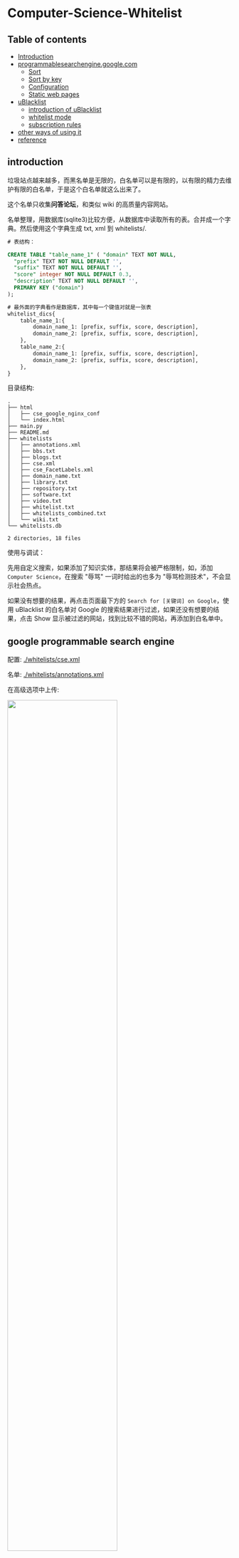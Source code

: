 # Computer-Science-Whitelist

## Table of contents
- <a href="#introduction">Introduction</a>
- <a href="#google-programmable-search-engine">programmablesearchengine.google.com</a>
    - <a href="#sort">Sort</a>
    - <a href="#sort-by-key">Sort by key</a>
    - <a href="#configuration">Configuration</a>
    - <a href="#html">Static web pages</a>
- <a href="#ublacklist">uBlacklist</a>
    - <a href="#introduction-of-ublacklist">introduction of uBlacklist</a>
    - <a href="#whitelist-mode">whitelist mode</a>
    - <a href="#subscription-rules">subscription rules</a>
- <a href="#other-ways-of-using-it">other ways of using it</a>
- <a href="#reference">reference</a>


## introduction

垃圾站点越来越多，而黑名单是无限的，白名单可以是有限的，以有限的精力去维护有限的白名单，于是这个白名单就这么出来了。

这个名单只收集<b>问答论坛</b>，和类似 wiki 的高质量内容网站。

名单整理，用数据库(sqlite3)比较方便，从数据库中读取所有的表。合并成一个字典。然后使用这个字典生成 txt, xml 到 whitelists/.

```sql
# 表结构：

CREATE TABLE "table_name_1" ( "domain" TEXT NOT NULL,
  "prefix" TEXT NOT NULL DEFAULT '',
  "suffix" TEXT NOT NULL DEFAULT '',
  "score" integer NOT NULL DEFAULT 0.3,
  "description" TEXT NOT NULL DEFAULT '',
  PRIMARY KEY ("domain")
);

# 最外面的字典看作是数据库，其中每一个键值对就是一张表
whitelist_dics{ 
    table_name_1:{
        domain_name_1: [prefix, suffix, score, description],
        domain_name_2: [prefix, suffix, score, description],
    },
    table_name_2:{
        domain_name_1: [prefix, suffix, score, description],
        domain_name_2: [prefix, suffix, score, description],
    },
}
```

目录结构:

```
.
├── html
│   ├── cse_google_nginx_conf
│   └── index.html
├── main.py
├── README.md
├── whitelists
│   ├── annotations.xml
│   ├── bbs.txt
│   ├── blogs.txt
│   ├── cse.xml
│   ├── cse_FacetLabels.xml
│   ├── domain_name.txt
│   ├── library.txt
│   ├── repository.txt
│   ├── software.txt
│   ├── video.txt
│   ├── whitelist.txt
│   ├── whitelists_combined.txt
│   └── wiki.txt
└── whitelists.db

2 directories, 18 files
```

使用与调试：

先用自定义搜索，如果添加了知识实体，那结果将会被严格限制，如，添加 `Computer Science`，在搜索 "辱骂" 一词时给出的也多为 "辱骂检测技术"，不会显示社会热点。

如果没有想要的结果，再点击页面最下方的 `Search for [关键词] on Google`，使用 uBlacklist 的白名单对 Google 的搜索结果进行过滤，如果还没有想要的结果，点击 Show 显示被过滤的网站，找到比较不错的网站，再添加到白名单中。

## google programmable search engine

配置: <a href="./whitelists/cse.xml">./whitelists/cse.xml</a> 

名单: <a href="./whitelists/annotations.xml">./whitelists/annotations.xml</a>

在高级选项中上传:

<img src="cse_google.jpg" width="70%">

cse.xml 可设项有些多，在网页上修改比较简单。

测试链接：<a href="https://cse.google.com/cse?cx=e9a1e480e37a86080&q=">https://cse.google.com/cse?cx=e9a1e480e37a86080</a>

使用的知识实体为：`Stack Exchange`, `Mathematics`, `Computer Science`, `network`, `Software development`。

搜索关键词，在链接最后加上 `&q=`, 如  https://cse.google.com/cse?cx=e9a1e480e37a86080&q=

### sort

根据分数或权重排序：

只给 Annotation 添加 score 属性就可以对其排序，value from -1.0 to 1.0

可以在 socre 的基础上给 Label 标签排序，使用 weight 字段，value from -1.0 to 1.0
 
weight > score

<b>一级排序：</b>

为不同的 Label 排序，在 cse.xml 中添加标签(Label)并设置权重(weight, from -1.0 to 1.0)

示例：

```xml
<CustomSearchEngine>
  <Title>My Search</Title>
  <Context>
    <Facet>
      <FacetItem>
        <Label name="wiki" mode="FILTER" weight="1" enable_for_facet_search="true">
          <Rewrite/>
          <entities/>
        </Label>
        <Title>wiki</Title>
      </FacetItem>
      <FacetItem>
        <Label name="bbs" mode="FILTER" weight="0.8" enable_for_facet_search="true">
          <Rewrite/>
          <entities/>
        </Label>
        <Title>bbs</Title>
      </FacetItem>
    </Facet>
    <BackgroundLabels>
      <Label name="_include_" mode="FILTER"/>
      <Label name="_exclude_" mode="ELIMINATE"/>
    </BackgroundLabels>
  </Context>
...
```

上述文件中有两个 Label 分别是 wiki, bbs，其权重分别为 1.0, 0.8

这两个标签下的所有 Annotation 都以这个为排序，每个 Annotation 可以多个 Label。

当 Rewrite 中有内容且没有任何网址拥有这些标签时，对应的 Label 的 mode 只能选 BOOST，不然搜索结果中，该标签下不会有结果

<b>二级排序(标签内部微调):</b>

在 annotations.xml 中为每一个 Annotation 的 Label 添加 score 属性，值同样是 from -1.0 to 1.0

示例：

```xml
<?xml version="1.0" encoding="UTF-8"?>
<Annotations start="0" num="84" total="84">
  <Annotation about="*.uptodown.com/*" score="0.8" timestamp="0x0005d6b5044e8329" href="ChAqLnVwdG9kb3duLmNvbS8qEKmGuqLQ1vUC">
    <Label name="_include_"/>
    <Label name="software"/>
  </Annotation>
  <Annotation about="*.wenku.baidu.com/view*" score="0.7" timestamp="0x0005d6b5044e82a2" href="ChcqLndlbmt1LmJhaWR1LmNvbS92aWV3KhCihbqi0Nb1Ag">
    <Label name="_include_"/>
    <Label name="library"/>
  </Annotation>
  <Annotation about="*.edu/*" score="0.3" timestamp="0x0005d6b5044e829f" href="CgcqLmVkdS8qEJ-FuqLQ1vUC">
    <Label name="_include_"/>
    <Label name="blogs"/>
  </Annotation>
  <Annotation about="*.liaoxuefeng.com/wiki*" score="0.5" timestamp="0x0005d6b5044e8292" href="ChcqLmxpYW94dWVmZW5nLmNvbS93aWtpKhCShbqi0Nb1Ag">
    <Label name="_include_"/>
    <Label name="blogs"/>
  </Annotation>
</Annotations>
```

当 score <= 0 时，该地址可能不会出现在结果中，所以最小也应该设置为 0.01


### sort by key

用于搜索结果的右侧下拉框。

Search features -> Advanced -> Results sorting

当点击 Add key 按钮时，在弹出的窗口中填入两个字段，Key 和 Label。其中 Key 是排序的代码，带有星号的 Label 是显示出的提示文字。

|key|label  | description |
|:-:|:-:    | :-|
|date       | Date               | date descending 以日期降序排序，默认就有的 key |
|           |relevance| 以相关性排序，key 是 relevance，但必须留空，默认就有的 key |
|`date-sdate:a` | date ascending | date 是排序方式，sdate 是网页中实际使用的用来描述 date 的变量名，`:a` ascending 升序，默认是 hard sort |
|`date:a:w` |date ascending weak | 以日期软升序排序 ascending weak |
|`date:a`   |date ascending hard | 强制以日期升序排序 ascending (hard default) |
|`question-answercount:d:w`  | question answercount descending weak | 问题回答数量 descending weak |
|`question-datecreated:d`    | question datecreated descending hard | 问题创建日期 descending (hard default) |
|`answer-upvotecount:d`      | answer upvotecount descending hard   | 回答赞同数量 descending (hard default)，每个回答都有点赞数和踩数，不知道具体用哪一个 |

问题-回答数（弱降序），问题-赞同数(强降序) 适用于知乎, Stack Exchange 等问答论坛。

<b>使用 structured data 字段排序</b>

显示搜索结果的结构化数据: Search features -> Advanced -> Websearch Settings -> Structured Data in Results -> Enable

如下图：

<img src="structed_data.png" width="80%" height="80%">

如果要使用 Answer -> commentcount 来排序。

对应的 Key 是 `answer-commentcount:d` 或 `answer-commentcount:d:w`, `answer-commentcount:a`, `answer-commentcount:a:w`

d 是 decending， a 是 ascending ，默认是 hard sort，可能损失相关性，后跟 `:w` 表示 weak sort

<a href="https://developers.google.com/custom-search/docs/structured_search">其他的一些可选 key</a> 

### configuration

annotations.xml 文件说明：https://developers.google.com/custom-search/docs/annotations

annotations.xml 层级结构：

```
Annotations (root element)
    Annotation
        Label
        Comment (optional)

```

cse.xml 中的 CustomSearchEngine 的属性，只有 language, encoding, enable_promotions, autocompletions 是需要根据个人需要进行修改。

其他的字段，如 id, creator, cx_id 是固定的，不需要写在文件中，即使上传的 cse.xml 中没有这些，系统会自动生成。还有 last_update_time_millis 字段，也是系统自动生成的，不需要手动添加。

annotations.xml 中的 Annotations 的属性 start, num, total, 也是会自动生成，手动加上方便查看。timestamp, href, 是系统生成的，不需要手动添加。

<b>如果一个 url 不是通过上传 annotations.xml 所添加，那么在高级选项下删除 annotations.xml 也不会将这个 url 移除</b>

### html

（1）修改样式，默认样式太窄了

（2）过滤广告

（3）一些其他的设置

<b>ad filtering</b>

```css
.gsc-adBlock {display:none !important}
```

<b>focus on input box</b>

```html
<!DOCTYPE html>
<html lang="en">
<head>
  <meta charset="UTF-8">
  <title>Custom Search Engine</title>
  <script type="text/javascript">
    function focusFieldOne() {
      document.querySelector('input[name="search"]').focus()
    }
  </script>
  <style>
    /*  Google Adsense  */
    .gsc-adBlock {display:none !important}
  </style>
</head>
<body onload="focusFieldOne()">
  <script async src="https://cse.google.com/cse.js?cx=[Your search ID]"></script>
  <div class="gcse-search"></div>
</body>
</html>
```

app.netlify.com 可以部署 github 上的静态网页，效果：https://computer-science-whitelist.netlify.app


## ublacklist

### introduction of ublacklist

PC 浏览器(Chrome, Firefox, Edge, Safair(支持移动端))插件。

<a href="https://github.com/iorate/uBlacklist" target="_blank">uBlacklist</a> 目前支持搜索引擎有 Google, Bing, DuckDuckgo, Ecosia, Startpage, Qwant

* 访问速度: Bing 最快。

* 样式: Bing 最好。
  * 在使用油猴本 <a href="https://www.ntaow.com/aboutscript.html" target="_blank">AC-重定向</a> 将搜索结果多列显示时，Bing 的样式要比 Google 整齐。
  * Bing 页面最底端没有搜索关键词对应的相关图片。

* 拦截能力: 对 Google 的拦截效果最好。
  * Bing 下，常出现 3~5 个不在名单中的网站，以及视频卡片，新闻卡片，相关搜索，可通过油猴插件写脚本进行过滤。


### whitelist mode

插件本是针对垃圾网站进行过滤，也就是黑名单模式，修改下使用方式就能实现白名单过滤。

黑名单规则总是优于白名单生效。

所以可以先添加规则 `*://*/*` 以屏蔽所有网址。

添加：`@:*//前缀.域名.后缀`(如 `@:*//*.github.com/*`, 区分大小写) 取消对某个网站的过滤。

规则举例：
```python
# 有前缀
@:*//*.github.com/*

# 没前缀
@:*//github.com/*

# 不完整的后缀
@*://*.docin.com/p-*
@*://*.doc88.com/p-*
@*://*.taodocs.com/p-*

# 完整的后缀
@*://*.appinn.com/*
```

通过前后缀区分一个地址的类型。

<b>使用"最长前缀匹配规则", 过滤奇怪的结果，或者不相关结果。</b>

规则是从左往右匹配的。

如，脚本之家：

```
https://www.jb51.net/                             电脑端
https://m.jb51.net/                               移动端
https://www.jb51.net/list/index_96.htm          脚本专栏
https://www.jb51.net/os/win11/808733.html     某个教程页
https://www.jb51.net/softs/794768.html    某个软件下载页
```

只索引它的软件下载页, 规则：`@*://*.jb51.net/softs*`，就能过滤掉其他页面。

后缀匹配的规则，如 `@*://*.edu/*`。

修改搜索设置，将搜索结果数调得尽可能大，白名单模式会使得每一搜索页中的内容变得特别少, 因为符合白名单的网站，可能不在结果的第一页。

自动翻页插件: <a href="https://chrome.google.com/webstore/detail/uautopagerize/kdplapeciagkkjoignnkfpbfkebcfbpb" target="_blank">uAutoPagerize</a>, 以及油猴脚本 <a href="https://greasyfork.org/en/scripts/438684-pagetual">东方永动机</a> 可以在自动翻页的同时过滤搜索结果。


### subscription rules

为保证白名单生效，先订阅 whitelist.txt

<b>点击添加订阅</b>：<a href="https://iorate.github.io/ublacklist/subscribe?name=whitelist&url=https://raw.githubusercontent.com/bcaso/Google-Chinese-Results-Whitelist/main/whitelists/whitelist.txt">whitelist</a>

再分类订阅:

1. <a href="https://iorate.github.io/ublacklist/subscribe?name=wiki&url=https://raw.githubusercontent.com/bcaso/Computer-Science-Whitelist/main/whitelists/wiki.txt">wiki</a>
2. <a href="https://iorate.github.io/ublacklist/subscribe?name=仓库&url=https://raw.githubusercontent.com/bcaso/Computer-Science-Whitelist/main/whitelists/repository.txt">仓库</a>
3. <a href="https://iorate.github.io/ublacklist/subscribe?name=博客&url=https://raw.githubusercontent.com/bcaso/Computer-Science-Whitelist/main/whitelists/blogs.txt">博客</a>
4. <a href="https://iorate.github.io/ublacklist/subscribe?name=论坛&url=https://raw.githubusercontent.com/bcaso/Computer-Science-Whitelist/main/whitelists/bbs.txt">论坛</a>
5. <a href="https://iorate.github.io/ublacklist/subscribe?name=软件下载站&url=https://raw.githubusercontent.com/bcaso/Computer-Science-Whitelist/main/whitelists/software.txt">软件下载站</a>
6. <a href="https://iorate.github.io/ublacklist/subscribe?name=文库&url=https://raw.githubusercontent.com/bcaso/Computer-Science-Whitelist/main/whitelists/library.txt">文库</a>
7. <a href="https://iorate.github.io/ublacklist/subscribe?name=视频&url=https://raw.githubusercontent.com/bcaso/Computer-Science-Whitelist/main/whitelists/video.txt">视频</a>

或者不分类，直接订阅总列表: <a href="https://iorate.github.io/ublacklist/subscribe?name=whitelists_combined&url=https://raw.githubusercontent.com/bcaso/Computer-Science-Whitelist/main/whitelists/whitelists_combined.txt">汇总列表</a>

以上链接会自动打开 chrome 上的 uBlacklist 插件，同时添加订阅。

分类订阅比订阅总列表的可控度高，根据内容需要，可在搜索前只启用一部分：

<img src="uBlacklist.png" width="80%" height="80%">


## other ways of using it

域名列表: <a href="./whitelists/domain_name.txt">./whitelists/domain_name.txt</a> ，在油猴脚本中改下判断规则代码就可以使用。

这个文件中的名单规则也是 cse.google.com 的规则，可以批量添加，只有列表，没有分数排序，没有标签页分类，删除时最多只能一次删除10个。

在 cse.google.com 的 Setup 下，复制该文件中的所有内容，粘贴到 Sites to search -> Add -> Include sites in bulk 的文本编辑框中。选择 Include just the specific pages I have entered. 然后点击保存。

可以在导入名单后，在高级选项中导出 annotations.xml。然后慢慢清空所有的列表，再上传 annotations.xml。列表管理用 annotations.xml 更方便，<b>如果一个 url 不是通过上传 annotations.xml 所添加(手动添加)，那么在高级选项下删除 annotations.xml 也不会将这个 url 移除</b>，只能一点点的删除。

可以上传多个 annotations.xml，所以可以通过文件分类。

<hr>

使用自定义搜索 google api，如果所建立的搜索引擎中多于 10 个站点，每天只可免费用 100 次，没有烦人的 google 机器人验证。

但是需要动手写页面，因为调用的 api 返回的结果是 json，每次最多只能得到 10 个结果，且 github 上多数模板，都没有对标签页进行处理。




# reference

[Google I/O 2009 - Advanced Custom Search Configuration https://www.youtube.com/watch?v=fIUHTFvIt9c ](https://www.youtube.com/watch?v=fIUHTFvIt9c)

[google cse documentation https://developers.google.com/custom-search/docs/overview ](https://developers.google.com/custom-search/docs/overview)

[Gaga for Google Custom Search Engines https://www.youtube.com/watch?v=uX5nbIHRTAo ](https://www.youtube.com/watch?v=uX5nbIHRTAo)

[Google Custom Search Engines | Sourcing https://www.youtube.com/watch?v=t1szVhH5dIo ](https://www.youtube.com/watch?v=t1szVhH5dIo)

<a href="https://github.com/cobaltdisco/Google-Chinese-Results-Blocklist" target="_blank">uBlacklist 黑名单规则 github.com/cobaltdisco/Google-Chinese-Results-Blocklist</a>
